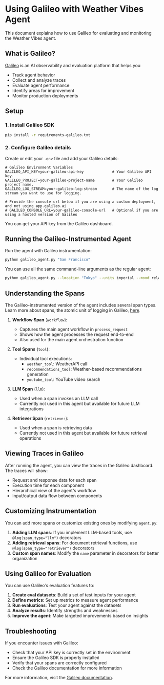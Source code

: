 # Using Galileo with Weather Vibes Agent
This document explains how to use Galileo for evaluating and monitoring the Weather Vibes agent.

## What is Galileo?
[Galileo](https://www.rungalileo.io/) is an AI observability and evaluation platform that helps you:
- Track agent behavior
- Collect and analyze traces
- Evaluate agent performance
- Identify areas for improvement
- Monitor production deployments

## Setup
### 1. Install Galileo SDK

```bash
pip install -r requirements-galileo.txt
```

### 2. Configure Galileo details

Create or edit your `.env` file and add your Galileo details:

```
# Galileo Environment Variables
GALILEO_API_KEY=your-galileo-api-key             # Your Galileo API key.
GALILEO_PROJECT=your-galileo-project-name        # Your Galileo project name.
GALILEO_LOG_STREAM=your-galileo-log-stream       # The name of the log stream you want to use for logging.

# Provide the console url below if you are using a custom deployment, and not using app.galileo.ai
# GALILEO_CONSOLE_URL=your-galileo-console-url   # Optional if you are using a hosted version of Galileo
```

You can get your API key from the Galileo dashboard.

## Running the Galileo-Instrumented Agent
Run the agent with Galileo instrumentation:

```bash
python galileo_agent.py "San Francisco"
```

You can use all the same command-line arguments as the regular agent:

```bash
python galileo_agent.py --location "Tokyo" --units imperial --mood relaxing --verbose
```

## Understanding the Spans
The Galileo-instrumented version of the agent includes several span types.  Learn more about spans, the atomic unit of logging in Galileo, [here](https://v2docs.galileo.ai/getting-started/logging).

1. **Workflow Span** (`workflow`):
   - Captures the main agent workflow in `process_request`
   - Shows how the agent processes the request end-to-end
   - Also used for the main agent orchestration function

2. **Tool Spans** (`tool`):
   - Individual tool executions:
     - `weather_tool`: WeatherAPI call
     - `recommendations_tool`: Weather-based recommendations generation
     - `youtube_tool`: YouTube video search

3. **LLM Span** (`llm`):
   - Used when a span invokes an LLM call
   - Currently not used in this agent but available for future LLM integrations

4. **Retriever Span** (`retriever`):
   - Used when a span is retrieving data
   - Currently not used in this agent but available for future retrieval operations

## Viewing Traces in Galileo
After running the agent, you can view the traces in the Galileo dashboard. The traces will show:
- Request and response data for each span
- Execution time for each component
- Hierarchical view of the agent's workflow
- Input/output data flow between components

## Customizing Instrumentation
You can add more spans or customize existing ones by modifying `agent.py`:
1. **Adding LLM spans**: If you implement LLM-based tools, use `@log(span_type="llm")` decorators
2. **Adding retrieval spans**: For document retrieval functions, use `@log(span_type="retriever")` decorators
3. **Custom span names**: Modify the `name` parameter in decorators for better organization

## Using Galileo for Evaluation
You can use Galileo's evaluation features to:
1. **Create eval datasets**: Build a set of test inputs for your agent
2. **Define metrics**: Set up metrics to measure agent performance
3. **Run evaluations**: Test your agent against the datasets
4. **Analyze results**: Identify strengths and weaknesses
5. **Improve the agent**: Make targeted improvements based on insights

## Troubleshooting
If you encounter issues with Galileo:
- Check that your API key is correctly set in the environment
- Ensure the Galileo SDK is properly installed
- Verify that your spans are correctly configured
- Check the Galileo documentation for more information

For more information, visit the [Galileo documentation](https://v2docs.galileo.ai/what-is-galileo). 